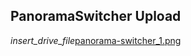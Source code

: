 ## PanoramaSwitcher Upload
<div class="filedownload-container"><i class="material-icons">insert_drive_file</i><a href="./panorama-switcher_1.png">panorama-switcher_1.png</a></div>